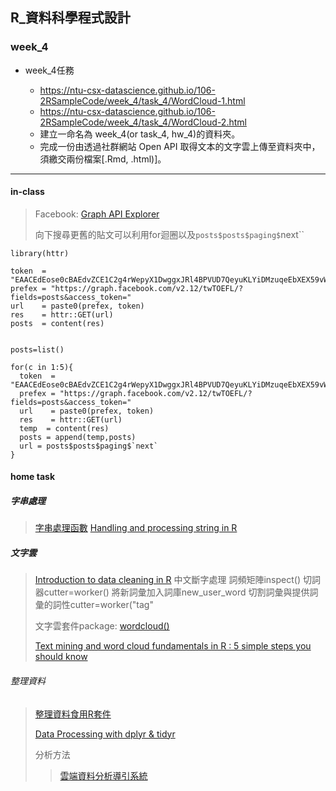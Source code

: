 ﻿## R_資料科學程式設計

### week_4

- week_4任務

    - https://ntu-csx-datascience.github.io/106-2RSampleCode/week_4/task_4/WordCloud-1.html    
    - https://ntu-csx-datascience.github.io/106-2RSampleCode/week_4/task_4/WordCloud-2.html    
    - 建立一命名為 week_4(or task_4, hw_4)的資料夾。
    - 完成一份由透過社群網站 Open API 取得文本的文字雲上傳至資料夾中，須繳交兩份檔案[.Rmd, .html)]。

---
#### in-class
>Facebook: [Graph API Explorer](https://developers.facebook.com/tools/explorer/145634995501895/)
>
>向下搜尋更舊的貼文可以利用for迴圈以及`posts$posts$paging$`next``



```{r}
library(httr)

token  = "EAACEdEose0cBAEdvZCE1C2g4rWepyX1DwggxJRl4BPVUD7QeyuKLYiDMzuqeEbXEX59vW2cEvbOZAEmsQfAl084x2RJCFxDGu2UOtCJbsCRma54ao6hZAdPvYwkDLPvt65GmIm84vxWd3hJ10Wi3hPNfFDgeHHs9vEu33W8IgJGBr1yWfbIZAGZAZBZAETpND0ZD"
prefex = "https://graph.facebook.com/v2.12/twTOEFL/?fields=posts&access_token="
url    = paste0(prefex, token)
res    = httr::GET(url)
posts  = content(res)


posts=list()

for(c in 1:5){
  token  = "EAACEdEose0cBAEdvZCE1C2g4rWepyX1DwggxJRl4BPVUD7QeyuKLYiDMzuqeEbXEX59vW2cEvbOZAEmsQfAl084x2RJCFxDGu2UOtCJbsCRma54ao6hZAdPvYwkDLPvt65GmIm84vxWd3hJ10Wi3hPNfFDgeHHs9vEu33W8IgJGBr1yWfbIZAGZAZBZAETpND0ZD"
  prefex = "https://graph.facebook.com/v2.12/twTOEFL/?fields=posts&access_token="
  url    = paste0(prefex, token)
  res    = httr::GET(url)
  temp  = content(res)
  posts = append(temp,posts)
  url = posts$posts$paging$`next`
}
```


#### home task
##### 字串處理
>[字串處理函數](https://molecular-service-science.com/2015/01/18/text-processing-in-r-using-grep/)
>[Handling and processing string in R](http://gastonsanchez.com/Handling_and_Processing_Strings_in_R.pdf)

##### 文字雲
>[Introduction to data cleaning in R](https://cran.r-project.org/doc/contrib/de_Jonge+van_der_Loo-Introduction_to_data_cleaning_with_R.pdf)
>中文斷字處理
>詞頻矩陣inspect()
>切詞器cutter=worker()
>將新詞彙加入詞庫new_user_word
>切割詞彙與提供詞彙的詞性cutter=worker("tag"
>
>文字雲套件package: [wordcloud()](https://cran.r-project.org/web/packages/wordcloud/wordcloud.pdf)
>
>
>[Text mining and word cloud fundamentals in R : 5 simple steps you should know](http://www.sthda.com/english/wiki/text-mining-and-word-cloud-fundamentals-in-r-5-simple-steps-you-should-know)
>
>
>

###### 整理資料
>[整理資料食用R套件](https://dsp.im/2015/02/r-packages/)
>
>[Data Processing with dplyr & tidyr](https://rpubs.com/bradleyboehmke/data_wrangling)
>
>分析方法
>>[雲端資料分析導引系統](http://www.r-web.com.tw/guider/1/section_A.php)


